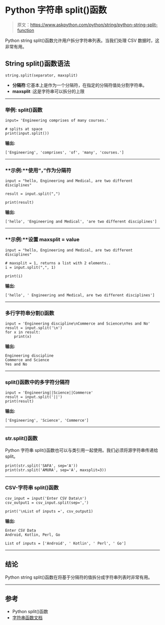 # Python 字符串 split()函数

> 原文：<https://www.askpython.com/python/string/python-string-split-function>

Python string split()函数允许用户拆分字符串列表。当我们处理 CSV 数据时，这非常有用。

## String split()函数语法

```
string.split(separator, maxsplit)
```

*   **分隔符**:它基本上是作为一个分隔符，在指定的分隔符值处分割字符串。
*   **maxsplit** :这是字符串可以拆分的上限

* * *

### **举例:** split()函数

```
input= 'Engineering comprises of many courses.'

# splits at space
print(input.split())

```

**输出:**

```
['Engineering', 'comprises', 'of', 'many', 'courses.']
```

* * *

### **示例:**使用“，”作为分隔符

```
input = "hello, Engineering and Medical, are two different disciplines"

result = input.split(",")

print(result)

```

**输出:**

```
['hello', 'Engineering and Medical', 'are two different disciplines']
```

* * *

### **示例:**设置 maxsplit = value

```
input = "hello, Engineering and Medical, are two different disciplines"

# maxsplit = 1, returns a list with 2 elements..
i = input.split(",", 1)

print(i)

```

**输出:**

```
['hello', ' Engineering and Medical, are two different disciplines']
```

* * *

### 多行字符串分割()函数

```
input = 'Engineering discipline\nCommerce and Science\nYes and No'
result = input.split('\n')
for x in result:
    print(x)

```

**输出:**

```
Engineering discipline
Commerce and Science
Yes and No
```

* * *

### split()函数中的多字符分隔符

```
input = 'Engineering||Science||Commerce'
result = input.split('||')
print(result)

```

**输出:**

```
['Engineering', 'Science', 'Commerce']
```

* * *

### str.split()函数

Python 字符串 split()函数也可以与类引用一起使用。我们必须将源字符串传递给 split。

```
print(str.split('SAFA', sep='A'))
print(str.split('AMURA', sep='A', maxsplit=3))

```

* * *

### CSV-字符串 split()函数

```
csv_input = input('Enter CSV Data\n')
csv_output1 = csv_input.split(sep=',')

print('\nList of inputs =', csv_output1)

```

**输出:**

```
Enter CSV Data
Android, Kotlin, Perl, Go

List of inputs = ['Android', ' Kotlin', ' Perl', ' Go']
```

* * *

## 结论

Python string split()函数在将基于分隔符的值拆分成字符串列表时非常有用。

* * *

## 参考

*   Python split()函数
*   [字符串函数文档](https://docs.python.org/3.8/library/string.html)